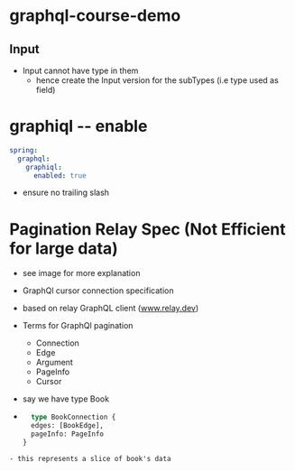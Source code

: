 # graphql-course-demo


## Input
- Input cannot have type in them
  - hence create the Input version for the subTypes (i.e type used as field)
# graphiql  -- enable 
```yaml
spring:
  graphql:
    graphiql:
      enabled: true
```
  - ensure no trailing slash


# Pagination Relay Spec (Not Efficient for large data) 
- see image for more explanation

- GraphQl cursor connection specification
- based on relay GraphQL client (www.relay.dev)
- Terms for GraphQl pagination
  - Connection
  - Edge
  - Argument
  - PageInfo
  - Cursor

- say we have type Book
- ```graphql
    type BookConnection {
    edges: [BookEdge],
    pageInfo: PageInfo  
  }
```
- this represents a slice of book's data